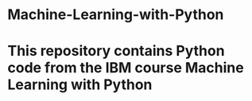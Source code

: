 # Machine-Learning-with-Python
# This repository contains Python code from the IBM course Machine Learning with Python
